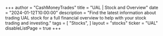 +++
author = "CashMoneyTrades"
title = "UAL | Stock and Overview"
date = "2024-01-12T10:00:00"
description = "Find the latest information about trading UAL stock for a full financial overview to help with your stock trading and investing."
tags = [
   "Stocks",
]
layout = "stocks"
ticker = "UAL"
disableListPage = true
+++
